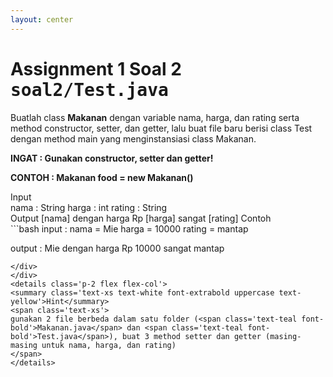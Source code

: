 ```yaml
---
layout: center
---
```

# Assignment 1 Soal 2 <kbd>soal2/<span class='text-teal'>Test.java</span></kbd>

Buatlah class <b>Makanan</b> dengan variable nama, harga, dan rating serta method constructor, setter, dan getter, lalu buat file baru berisi class Test dengan method main yang menginstansiasi class Makanan. 

<b>INGAT : Gunakan constructor, setter dan getter! </b>

<b>CONTOH : <span class='font-extrabold text-yellow'>Makanan</span> <span class='font-extrabold text-teal'>food</span> = <span class='font-extrabold text-purple'>new</span> <span class='font-extrabold text-yellow'>Makanan</span>()</b>

<div class='mt-6 grid grid-cols-[0.2fr_1.5fr] items-center text-sm'>
<span class='text-xs text-white font-extrabold uppercase text-yellow'>Input</span>
<div class='flex flex-col mb-2'>
<span>nama : String</span>
<span>harga : int</span>
<span>rating : String</span>
</div>
<span class='text-xs text-white font-extrabold uppercase text-yellow'>Output</span>
<span>[<span class='text-green'>nama</span>] dengan harga Rp [<span class='text-green'>harga</span>] sangat [<span class='text-green'>rating</span>]</span>
<span class='text-xs text-white font-extrabold uppercase text-yellow'>Contoh</span>
<div class='mt-4 flex flex-col mb-2'>
```bash
input  :
nama     = Mie
harga    = 10000
rating   = mantap

output :
Mie dengan harga Rp 10000 sangat mantap
```
</div>
</div>
<details class='p-2 flex flex-col'>
<summary class='text-xs text-white font-extrabold uppercase text-yellow'>Hint</summary>
<span class='text-xs'>
gunakan 2 file berbeda dalam satu folder (<span class='text-teal font-bold'>Makanan.java</span> dan <span class='text-teal font-bold'>Test.java</span>), buat 3 method setter dan getter (masing-masing untuk nama, harga, dan rating)
</span>
</details>
